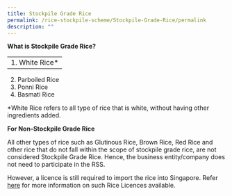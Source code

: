 ```yaml
---
title: Stockpile Grade Rice
permalink: /rice-stockpile-scheme/Stockpile-Grade-Rice/permalink
description: ""
---
```




**What is Stockpile Grade Rice?**

| |
| -------- | 
| 1. White Rice*
2. Parboiled Rice
3. Ponni Rice
4. Basmati Rice 

*White Rice refers to all type of rice that is white, without having other ingredients added.

**For Non-Stockpile Grade Rice**

All other types of rice such as Glutinous Rice, Brown Rice, Red Rice and other rice that do not fall within the scope of stockpile grade rice, are not considered Stockpile Grade Rice. Hence, the business entity/company does not need to participate in the RSS. 

However, a licence is still required to import the rice into Singapore.  Refer [here](/rice-licences/permalink) for more information on such Rice Licences available.
